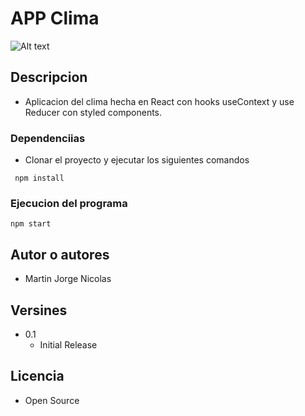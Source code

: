 # APP Clima

![Alt text](/assets/imagen_readme.jpg)

## Descripcion

- Aplicacion del clima hecha en React con hooks useContext y use Reducer con styled components.

### Dependenciias

- Clonar el proyecto y ejecutar los siguientes comandos

```
 npm install
```

### Ejecucion del programa

```
npm start
```

## Autor o autores

- Martin Jorge Nicolas

## Versines

- 0.1
  - Initial Release

## Licencia

- Open Source

